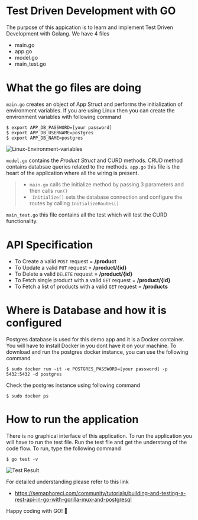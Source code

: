 # Test Driven Development with GO
The purpose of this appication is to learn and implement Test Driven Development with Golang. 
We have 4 files
- main.go
- app.go
- model.go
- main_test.go

# What the go files are doing  

```main.go``` creates an object of App Struct and performs the initialization of environment variables. If you are using Linux then you can create the environment variables with following command

```shell
$ export APP_DB_PASSWORD=[your password]
$ export APP_DB_USERNAME=postgres
$ export APP_DB_NAME=postgres 
```
![Linux-Environment-variables](https://i.ibb.co/TYdYFpb/Screenshot-env-var.png)

```model.go``` contains the *Product Struct* and CURD methods. CRUD method contains databsae queries related to the methods.
```app.go``` this file is the heart of the application where all the wiring is present. 
> - ```main.go``` calls the initialize method by passing 3 parameters and then calls ```run()``` 
> - ``` Initialize()``` sets the database connection and configure the routes by calling ```InitializeRoutes()``` 

```main_test.go```  this file contains all the test which will test the CURD functionality. 

# API Specification
    
- To Create a valid ```POST``` request = **/product**
- To Update a valid ```PUT``` request = **/product/{id}**
- To Delete a valid ```DELETE``` request = **/product/{id}**
- To Fetch single product with a valid ```GET``` request = **/product/{id}**
- To Fetch a list of products with a valid ```GET``` request = **/products**
    
# Where is Database and how it is configured

Postgres database is used for this demo app and it is a Docker container. 
You will have to install Docker in you dont have it on your machine.
To download and run the postgres docker instance, you can use the following command
```shell
$ sudo docker run -it -e POSTGRES_PASSWORD=[your password] -p 5432:5432 -d postgres
```
Check the postgres instance using following command
```shell
$ sudo docker ps
```

# How to run the application
There is no graphical interface of this application. To run the application you will have to run the test file.
Run the test file and get the understang of the code flow. 
To run, type the following command
```shell 
$ go test -v 
```

![Test Result](https://i.ibb.co/jD2LxCG/Go-Test-Result.png)

For detailed understanding please refer to this link 
- https://semaphoreci.com/community/tutorials/building-and-testing-a-rest-api-in-go-with-gorilla-mux-and-postgresql 

Happy coding with GO! :herb:
